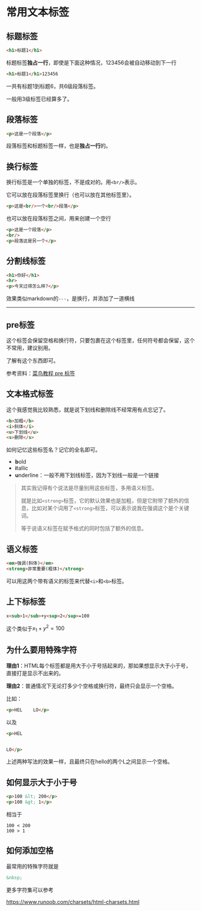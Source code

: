 # 常用文本标签



## 标题标签

```html
<h1>标题1</h1>
```

标题标签**独占一行**，即使是下面这种情况，123456会被自动移动到下一行

```html
<h1>标题1</h1>123456
```

一共有标题1到标题6，共6级段落标签。

一般用3级标签已经算多了。

## 段落标签

```html
<p>这是一个段落</p>
```

段落标签和标题标签一样，也是**独占一行**的。

## 换行标签

换行标签是一个单独的标签，不是成对的。用`<br/>`表示。

它可以放在段落标签里换行（也可以放在其他标签里）。

```html
<p>这是<br/>一个<br/>段落</p>
```

也可以放在段落标签之间，用来创建一个空行

```html
<p>这是一个段落</p>
<br/>
<p>段落这是另一个</p>
```

## 分割线标签

```html
<h1>你好</h1>
<hr>
<p>今天过得怎么样?</p>
```

效果类似markdown的`---`，是换行，并添加了一道横线

---

## pre标签

这个标签会保留空格和换行符，只要包裹在这个标签里，任何符号都会保留，这个不常用，建议别用。

了解有这个东西即可。

参考资料：[菜鸟教程 pre 标签](https://www.runoob.com/tags/tag-pre.html)

## 文本格式标签

这个我感觉我比较熟悉，就是说下划线和删除线不经常用有点忘记了。

```html
<b>加粗</b>
<i>斜体</i>
<u>下划线</u>
<s>删除</s>
```

如何记忆这些标签名？记它的全名即可。

- **b**old
- **i**tallic
- **u**nderline：一般不用下划线标签，因为下划线一般是一个链接

> 其实我记得有个说法是尽量别用这些标签，多用语义标签。
>
> 就是比如`<strong>`标签，它的默认效果也是加粗，但是它附带了额外的信息，比如对某个词用了`<strong>`标签，可以表示说我在强调这个是个关键词。
>
> 等于说语义标签在赋予格式的同时包括了额外的信息。

## 语义标签

```html
<em>强调(斜体)</em>
<strong>非常重要(粗体)</strong>
```

可以用这两个带有语义的标签来代替`<i>`和`<b>`标签。

## 上下标标签

```html
x<sub>1</sub>+y<sup>2</sup>=100
```

这个类似于$x_1+y^2=100$

## 为什么要用特殊字符

**理由1**：HTML每个标签都是用大于小于号括起来的，那如果想显示大于小于号，直接打是显示不出来的。

**理由2**：普通情况下无论打多少个空格或换行符，最终只会显示一个空格。

比如：

```html
<p>HEL    LO</p>
```

以及

```html
<p>HEL


LO</p>
```

上述两种写法的效果一样，且最终只在hello的两个L之间显示一个空格。

## 如何显示大于小于号

```html
<p>100 &lt; 200</p>
<p>100 &gt; 1</p>
```

相当于

```
100 < 200
100 > 1
```

## 如何添加空格

最常用的特殊字符就是

```html
&nbsp;
```

更多字符集可以参考

https://www.runoob.com/charsets/html-charsets.html

